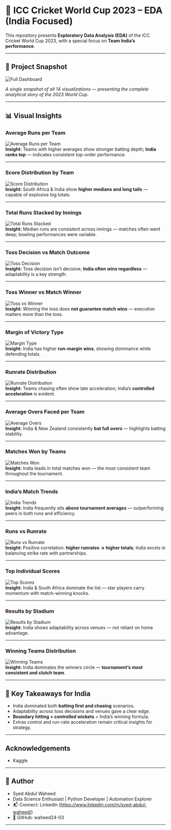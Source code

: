 # 🏏 ICC Cricket World Cup 2023 – EDA (India Focused)
This repository presents **Exploratory Data Analysis (EDA)** of the ICC Cricket World Cup 2023, with a special focus on **Team India’s performance**.  

---

## 📌 Project Snapshot
![Full Dashboard](images/00_all_visuals_collage.png)

*A single snapshot of all 14 visualizations — presenting the complete analytical story of the 2023 World Cup.*

---

## 📊 Visual Insights

### Average Runs per Team
![Average Runs per Team](images/01_avg_runs_per_team.png)  
**Insight:** Teams with higher averages show stronger batting depth; **India ranks top** — indicates consistent top-order performance.

---

### Score Distribution by Team
![Score Distribution](images/02_score_distribution.png)  
**Insight:** South Africa & India show **higher medians and long tails** — capable of explosive big totals.

---

### Total Runs Stacked by Innings
![Total Runs Stacked](images/03_total_runs_stacked.png)  
**Insight:** Median runs are consistent across innings — matches often went deep; bowling performances were variable.

---

### Toss Decision vs Match Outcome
![Toss Decision](images/04_toss_decision.png)  
**Insight:** Toss decision isn’t decisive; **India often wins regardless** — adaptability is a key strength.

---

### Toss Winner vs Match Winner
![Toss vs Winner](images/05_toss_vs_match_winner.png)  
**Insight:** Winning the toss does **not guarantee match wins** — execution matters more than the toss.

---

### Margin of Victory Type
![Margin Type](images/06_margin_type.png)  
**Insight:** India has higher **run-margin wins**, showing dominance while defending totals.

---

### Runrate Distribution
![Runrate Distribution](images/07_runrate_distribution.png)  
**Insight:** Teams chasing often show late acceleration; India’s **controlled acceleration** is evident.

---

### Average Overs Faced per Team
![Average Overs](images/08_avg_overs.png)  
**Insight:** India & New Zealand consistently **bat full overs** — highlights batting stability.

---

### Matches Won by Teams
![Matches Won](images/09_matches_won.png)  
**Insight:** India leads in total matches won — the most consistent team throughout the tournament.

---

### India’s Match Trends
![India Trends](images/10_india_trends.png)  
**Insight:** India frequently sits **above tournament averages** — outperforming peers in both runs and efficiency.

---

### Runs vs Runrate
![Runs vs Runrate](images/11_runs_vs_runrate.png)  
**Insight:** Positive correlation: **higher runrates → higher totals**; India excels in balancing strike rate with partnerships.

---

### Top Individual Scores
![Top Scores](images/12_top_scores.png)  
**Insight:** India & South Africa dominate the list — star players carry momentum with match-winning knocks.

---

### Results by Stadium
![Results by Stadium](images/13_results_by_Stadium.png)  
**Insight:** India shows adaptability across venues — not reliant on home advantage.

---

### Winning Teams Distribution
![Winning Teams](images/14_winning_teams_distribution.png)  
**Insight:** India dominates the winners circle — **tournament’s most consistent and clutch team**.

---

## 🚀 Key Takeaways for India
- India dominated both **batting first and chasing** scenarios.  
- Adaptability across toss decisions and venues gave a clear edge.  
- **Boundary hitting + controlled wickets** = India’s winning formula.  
- Extras control and run-rate acceleration remain critical insights for strategy.  

---

## Acknowledgements
- Kaggle

---
## 👤 Author
- Syed Abdul Waheed
- Data Science Enthusiast | Python Developer | Automation Explorer
- 📬 Connect: LinkedIn (https://www.linkedin.com/in/syed-abdul-waheed/)
- 🐙 GitHub: waheed24-03
--- 



